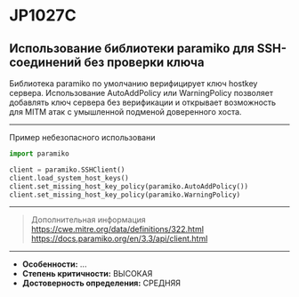 # JP1027C
## Использование библиотеки paramiko для SSH-соединений без проверки ключа
Библиотека paramiko по умолчанию верифицирует ключ hostkey сервера. Использование
AutoAddPolicy или WarningPolicy позволяет добавлять ключ сервера без верификации и открывает
возможность для MITM атак с умышленной подменой доверенного хоста.

---
Пример небезопасного использовани
```python linenums="1"
import paramiko

client = paramiko.SSHClient()
client.load_system_host_keys()
client.set_missing_host_key_policy(paramiko.AutoAddPolicy())
client.set_missing_host_key_policy(paramiko.WarningPolicy)
```
---
> Дополнительная информация
> <https://cwe.mitre.org/data/definitions/322.html>
> <https://docs.paramiko.org/en/3.3/api/client.html>
---
* __Особенности:__ ...
* __Степень критичности:__ ВЫСОКАЯ
* __Достоверность определения:__ СРЕДНЯЯ
